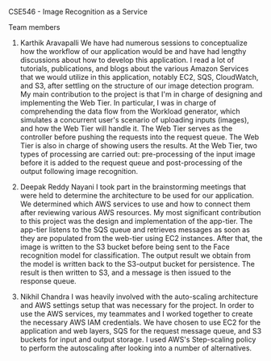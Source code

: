 CSE546 - Image Recognition as a Service

Team members

1. Karthik Aravapalli
   We have had numerous sessions to conceptualize how the workflow of our application would be and have had lengthy discussions about how to develop this application. I read a lot of tutorials, publications, and blogs about the various Amazon Services that we would utilize in this application, notably EC2, SQS, CloudWatch, and S3, after settling on the structure of our image detection program. My  main contribution to the project is that I'm in charge of designing and implementing the Web Tier.
In particular, I was in charge of comprehending the data flow from the Workload generator, which simulates a concurrent user's scenario of uploading inputs (images), and how the Web Tier will handle it. The Web Tier serves as the controller before pushing the requests into the request queue. The Web Tier is also in charge of showing users the results. At the Web Tier, two types of processing are carried out: pre-processing of the input image before it is added to the request queue and post-processing of the output following image recognition.

   
2. Deepak Reddy Nayani
   I took part in the brainstorming meetings that were held to determine the architecture to be used for our application. We determined which AWS services to use and how to connect them after reviewing various AWS resources.
My most significant contribution to this project was the design and implementation of the app-tier. The app-tier listens to the SQS queue and retrieves messages as soon as they are populated from the web-tier using EC2 instances. After that, the image is written to the S3 bucket before being sent to the Face recognition model for classification. The output result we obtain from the model is written back to the S3-output bucket for persistence. The result is then written to S3, and a message is then issued to the response queue.


3. Nikhil Chandra
   I was heavily involved with the auto-scaling architecture and AWS settings setup that was necessary for the project. In order to use the AWS services, my teammates and I worked together to create the necessary AWS IAM credentials. We have chosen to use EC2 for the application and web layers, SQS for the request message queue, and S3 buckets for input and output storage. I used AWS's Step-scaling policy to perform the autoscaling after looking into a number of alternatives.



